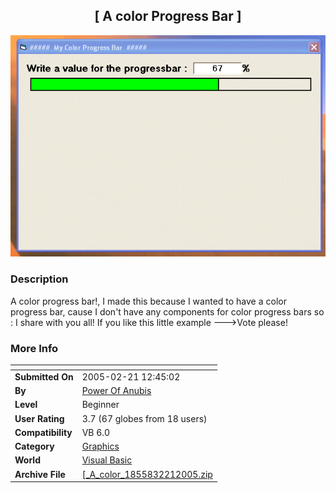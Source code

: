 ﻿<div align="center">

## \[ A color Progress Bar \]

<img src="PIC2005221124457145.gif">
</div>

### Description

A color progress bar!, I made this because I wanted to have a color progress bar, cause I don't have any components for color progress bars so : I share with you all! If you like this little example --->Vote please!
 
### More Info
 


<span>             |<span>
---                |---
**Submitted On**   |2005-02-21 12:45:02
**By**             |[Power Of Anubis](https://github.com/Planet-Source-Code/PSCIndex/blob/master/ByAuthor/power-of-anubis.md)
**Level**          |Beginner
**User Rating**    |3.7 (67 globes from 18 users)
**Compatibility**  |VB 6\.0
**Category**       |[Graphics](https://github.com/Planet-Source-Code/PSCIndex/blob/master/ByCategory/graphics__1-46.md)
**World**          |[Visual Basic](https://github.com/Planet-Source-Code/PSCIndex/blob/master/ByWorld/visual-basic.md)
**Archive File**   |[\[\_A\_color\_1855832212005\.zip](https://github.com/Planet-Source-Code/power-of-anubis-a-color-progress-bar__1-59067/archive/master.zip)








